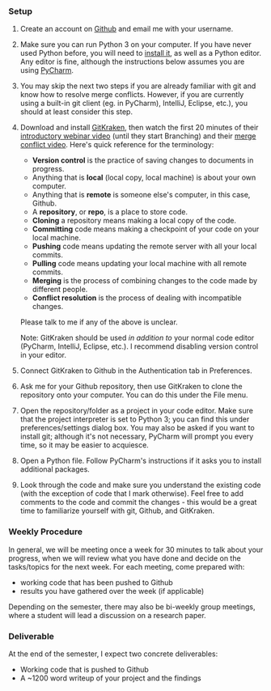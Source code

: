 ### Setup

1. Create an account on [Github](https://github.com/) and email me with your username.

2. Make sure you can run Python 3 on your computer. If you have never used Python before, you will need to [install it](https://www.python.org/downloads/), as well as a Python editor. Any editor is fine, although the instructions below assumes you are using [PyCharm](https://www.jetbrains.com/pycharm/download/).

3. You may skip the next two steps if you are already familiar with git and know how to resolve merge conflicts. However, if you are currently using a built-in git client (eg. in PyCharm), IntelliJ, Eclipse, etc.), you should at least consider this step.

4. Download and install [GitKraken](https://www.gitkraken.com/), then watch the first 20 minutes of their [introductory webinar video](https://www.youtube.com/watch?v=f0y_xCeM1Rk) (until they start Branching) and their [merge conflict video](https://www.youtube.com/watch?v=R1iWJNyRpQE). Here's quick reference for the terminology:

	* **Version control** is the practice of saving changes to documents in progress.
	* Anything that is **local** (local copy, local machine) is about your own computer.
	* Anything that is **remote** is someone else's computer, in this case, Github.
	* A **repository**, or **repo**, is a place to store code.
	* **Cloning** a repository means making a local copy of the code.
	* **Committing** code means making a checkpoint of your code on your local machine.
	* **Pushing** code means updating the remote server with all your local commits.
	* **Pulling** code means updating your local machine with all remote commits.
	* **Merging** is the process of combining changes to the code made by different people.
	* **Conflict resolution** is the process of dealing with incompatible changes.

	Please talk to me if any of the above is unclear.

	Note: GitKraken should be used *in addition to* your normal code editor (PyCharm, IntelliJ, Eclipse, etc.). I recommend disabling version control in your editor.

5. Connect GitKraken to Github in the Authentication tab in Preferences.

6. Ask me for your Github repository, then use GitKraken to clone the repository onto your computer. You can do this under the File menu. 

1. Open the repository/folder as a project in your code editor. Make sure that the project interpreter is set to Python 3; you can find this under preferences/settings dialog box. You may also be asked if you want to install git; although it's not necessary, PyCharm will prompt you every time, so it may be easier to acquiesce.

1. Open a Python file. Follow PyCharm's instructions if it asks you to install additional packages.

1. Look through the code and make sure you understand the existing code (with the exception of code that I mark otherwise). Feel free to add comments to the code and commit the changes - this would be a great time to familiarize yourself with git, Github, and GitKraken. 

### Weekly Procedure

In general, we will be meeting once a week for 30 minutes to talk about your progress, when we will review what you have done and decide on the tasks/topics for the next week. For each meeting, come prepared with:

* working code that has been pushed to Github
* results you have gathered over the week (if applicable)

Depending on the semester, there may also be bi-weekly group meetings, where a student will lead a discussion on a research paper.

### Deliverable

At the end of the semester, I expect two concrete deliverables:

* Working code that is pushed to Github
* A ~1200 word writeup of your project and the findings
